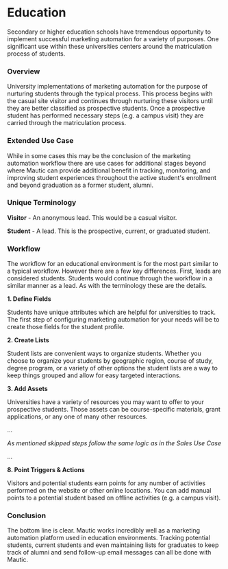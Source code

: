 # Education

Secondary or higher education schools have tremendous opportunity to implement successful marketing automation for a variety of purposes. One significant use within these universities centers around the matriculation process of students.

### Overview

University implementations of marketing automation for the purpose of nurturing students through the typical process. This process begins with the casual site visitor and continues through nurturing these visitors until they are better classified as prospective students. Once a prospective student has performed necessary steps (e.g. a campus visit) they are carried through the matriculation process.

### Extended Use Case

While in some cases this may be the conclusion of the marketing automation workflow there are use cases for additional stages beyond where Mautic can provide additional benefit in tracking, monitoring, and improving student experiences throughout the active student's enrollment and beyond graduation as a former student, alumni.

### Unique Terminology

**Visitor** - An anonymous lead. This would be a casual visitor.

**Student** - A lead. This is the prospective, current, or graduated student.


### Workflow
The workflow for an educational environment is for the most part similar to a typical workflow. However there are a few key differences. First, leads are considered students. Students would continue through the workflow in a similar manner as a lead. As with the terminology these are the details.

**1. Define Fields**

Students have unique attributes which are helpful for universities to track. The first step of configuring marketing automation for your needs will be to create those fields for the student profile.

**2. Create Lists**

Student lists are convenient ways to organize students. Whether you choose to organize your students by geographic region, course of study, degree program, or a variety of other options the student lists are a way to keep things grouped and allow for easy targeted interactions.

**3. Add Assets**

Universities have a variety of resources you may want to offer to your prospective students. Those assets can be course-specific materials, grant applications, or any one of many other resources.

...

*As mentioned skipped steps follow the same logic as in the Sales Use Case*

...

**8. Point Triggers & Actions**

Visitors and potential students earn points for any number of activities performed on the website or other online locations. You can add manual points to a potential student based on offline activities (e.g. a campus visit).

### Conclusion

The bottom line is clear. Mautic works incredibly well as a marketing automation platform used in education environments. Tracking potential students, current students and even maintaining lists for graduates to keep track of alumni and send follow-up email messages can all be done with Mautic.
